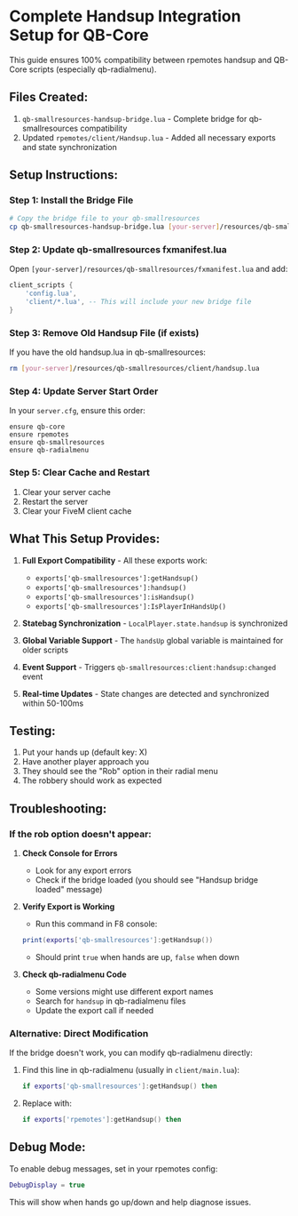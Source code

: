 # Complete Handsup Integration Setup for QB-Core

This guide ensures 100% compatibility between rpemotes handsup and QB-Core scripts (especially qb-radialmenu).

## Files Created:
1. `qb-smallresources-handsup-bridge.lua` - Complete bridge for qb-smallresources compatibility
2. Updated `rpemotes/client/Handsup.lua` - Added all necessary exports and state synchronization

## Setup Instructions:

### Step 1: Install the Bridge File
```bash
# Copy the bridge file to your qb-smallresources
cp qb-smallresources-handsup-bridge.lua [your-server]/resources/qb-smallresources/client/handsup-bridge.lua
```

### Step 2: Update qb-smallresources fxmanifest.lua
Open `[your-server]/resources/qb-smallresources/fxmanifest.lua` and add:

```lua
client_scripts {
    'config.lua',
    'client/*.lua', -- This will include your new bridge file
}
```

### Step 3: Remove Old Handsup File (if exists)
If you have the old handsup.lua in qb-smallresources:
```bash
rm [your-server]/resources/qb-smallresources/client/handsup.lua
```

### Step 4: Update Server Start Order
In your `server.cfg`, ensure this order:
```
ensure qb-core
ensure rpemotes
ensure qb-smallresources  
ensure qb-radialmenu
```

### Step 5: Clear Cache and Restart
1. Clear your server cache
2. Restart the server
3. Clear your FiveM client cache

## What This Setup Provides:

1. **Full Export Compatibility** - All these exports work:
   - `exports['qb-smallresources']:getHandsup()`
   - `exports['qb-smallresources']:handsup()`
   - `exports['qb-smallresources']:isHandsup()`
   - `exports['qb-smallresources']:IsPlayerInHandsUp()`

2. **Statebag Synchronization** - `LocalPlayer.state.handsup` is synchronized

3. **Global Variable Support** - The `handsUp` global variable is maintained for older scripts

4. **Event Support** - Triggers `qb-smallresources:client:handsup:changed` event

5. **Real-time Updates** - State changes are detected and synchronized within 50-100ms

## Testing:

1. Put your hands up (default key: X)
2. Have another player approach you
3. They should see the "Rob" option in their radial menu
4. The robbery should work as expected

## Troubleshooting:

### If the rob option doesn't appear:

1. **Check Console for Errors**
   - Look for any export errors
   - Check if the bridge loaded (you should see "Handsup bridge loaded" message)

2. **Verify Export is Working**
   - Run this command in F8 console:
   ```lua
   print(exports['qb-smallresources']:getHandsup())
   ```
   - Should print `true` when hands are up, `false` when down

3. **Check qb-radialmenu Code**
   - Some versions might use different export names
   - Search for `handsup` in qb-radialmenu files
   - Update the export call if needed

### Alternative: Direct Modification

If the bridge doesn't work, you can modify qb-radialmenu directly:

1. Find this line in qb-radialmenu (usually in `client/main.lua`):
   ```lua
   if exports['qb-smallresources']:getHandsup() then
   ```

2. Replace with:
   ```lua
   if exports['rpemotes']:getHandsup() then
   ```

## Debug Mode:

To enable debug messages, set in your rpemotes config:
```lua
DebugDisplay = true
```

This will show when hands go up/down and help diagnose issues.